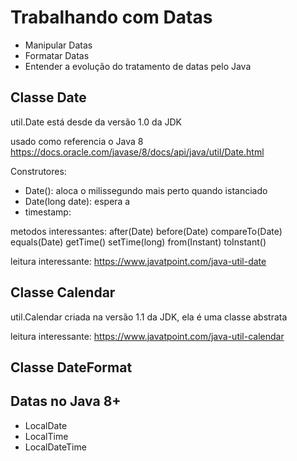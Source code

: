 # Trabalhando com Datas
- Manipular Datas
- Formatar Datas
- Entender a evolução do tratamento de datas pelo Java

## Classe Date

util.Date está desde da versão 1.0 da JDK

usado como referencia o Java 8
https://docs.oracle.com/javase/8/docs/api/java/util/Date.html

Construtores:
- Date(): aloca o milissegundo mais perto quando istanciado
- Date(long date): espera a
- timestamp: 

metodos interessantes:
after(Date)
before(Date)
compareTo(Date)
equals(Date)
getTime()
setTime(long)
from(Instant)
toInstant()

leitura interessante:
https://www.javatpoint.com/java-util-date

## Classe Calendar

util.Calendar criada na versão 1.1 da JDK, ela é uma classe abstrata

leitura interessante:
https://www.javatpoint.com/java-util-calendar

## Classe DateFormat



## Datas no Java 8+
- LocalDate
- LocalTime
- LocalDateTime
  